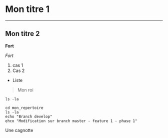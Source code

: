 # Mon titre 1
***
## Mon titre 2

**Fort**

*Fort*

1. cas 1
2. Cas 2

* Liste

> Mon roi

`ls -la`

```
cd mon_repertoire
ls -la
echo "Branch develop"
ehco "Modification sur branch master - feature 1 - phase 1"
```

Une cagnotte
